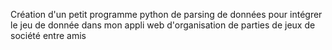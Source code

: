 Création d'un petit programme python de parsing de données pour intégrer le jeu de donnée dans mon appli web d'organisation de parties de jeux de société entre amis
